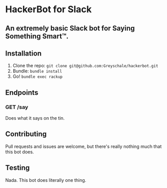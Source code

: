 # HackerBot for Slack
## An extremely basic Slack bot for Saying Something Smart™️.

## Installation
1. Clone the repo:
  `git clone git@github.com:Greyschale/hackerbot.git`
1. Bundle:
  `bundle install`
1. Go!
  `bundle exec rackup`

## Endpoints
### GET /say
Does what it says on the tin.

## Contributing
Pull requests and issues are welcome, but there's really nothing much that this bot does.

## Testing
Nada. This bot does literally one thing.
